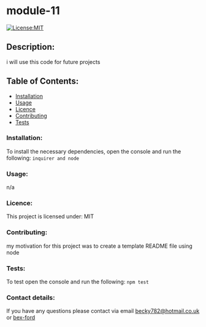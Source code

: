 # module-11
[![License:MIT](https://img.shields.io/badge/License-MIT-yellow.svg)](https://opensource.org/licenses/MIT)
## Description:
i will use this code for future projects
## Table of Contents:
* [Installation](#installation)
* [Usage](#usage)
* [Licence](#licence)
* [Contributing](#contributing)
* [Tests](#tests)
### Installation:
To install the necessary dependencies, open the console and run the following:
```inquirer and node```
### Usage:
n/a
### Licence:
This project is licensed under:
MIT
### Contributing:
my motivation for this project was to create a template README file using node
### Tests:
To test open the console and run the following:
```npm test```
### Contact details:
If you have any questions please contact via email becky782@hotmail.co.uk or 
[bex-ford](https://github.com/bex-ford)
